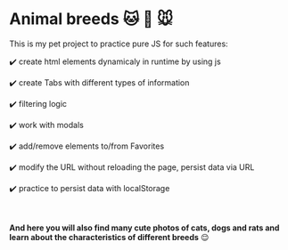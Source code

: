 # Animal breeds :cat: :dog: :mouse:

This is my pet project to practice pure JS for such features: 

:heavy_check_mark: create html elements dynamicaly in runtime by using js 

:heavy_check_mark: create Tabs with different types of information 

:heavy_check_mark: filtering logic 

:heavy_check_mark: work with modals 

:heavy_check_mark: add/remove elements to/from Favorites 

:heavy_check_mark: modify the URL without reloading the page, persist data via URL 

:heavy_check_mark: practice to persist data with localStorage
<br> 
<br> 
<br> 

 
**And here you will also find many cute photos of cats, dogs and rats and learn about the characteristics of different breeds** :relieved:

